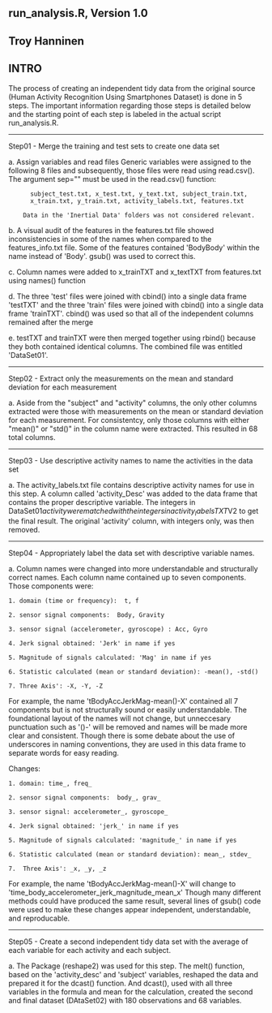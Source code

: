 run_analysis.R, Version 1.0
-------------------
Troy Hanninen
-------------------

INTRO
-------------------
The process of creating an independent tidy data from the original
source (Human Activity Recognition Using Smartphones Dataset) is
done in 5 steps.  The important information regarding
those steps is detailed below and the starting point of each step
is labeled in the actual script run_analysis.R.

-------------------
Step01 - Merge the training and test sets to create one data set

  a. Assign variables and read files
        Generic variables were assigned to the following 8 files and subsequently,
        those files were read using read.csv().  The argument sep="" must be used
        in the read.csv() function:
        
          subject_test.txt, x_test.txt, y_text.txt, subject_train.txt, 
          x_train.txt, y_train.txt, activity_labels.txt, features.txt
          
        Data in the 'Inertial Data' folders was not considered relevant.
        
  b. A visual audit of the features in the features.txt file showed inconsistencies
  in some of the names when compared to the features_info.txt file.  Some of the 
  features contained 'BodyBody' within the name instead of 'Body'. gsub() was used
  to correct this.
  
  c. Column names were added to x_trainTXT and x_textTXT from features.txt using
  names() function
  
  d. The three 'test' files were joined with cbind() into a single data frame 'testTXT'
  and the three 'train' files were joined with cbind() into a single data frame 'trainTXT'.
  cbind() was used so that all of the independent columns remained after the merge
        
  e. testTXT and trainTXT were then merged together using rbind() because they both
  contained identical columns.  The combined file was entitled 'DataSet01'.

-------------------
Step02 - Extract only the measurements on the mean and standard deviation for each measurement

  a. Aside from the "subject" and "activity" columns, the only other columns extracted
  were those with measurements on the mean or standard deviation for each measurement.
  For consistentcy, only those columns with either "mean()" or "std()" in the column
  name were extracted.  This resulted in 68 total columns.
  
-------------------
Step03 - Use descriptive activity names to name the activities in the data set

  a. The activity_labels.txt file contains descriptive activity names for use in this
  step.  A column called 'activity_Desc' was added to the data frame that
  contains the proper descriptive variable. The integers in DataSet01$activity
  were matched with the integers in activity_labelsTXT$V2 to get the final result. The
  original 'activity' column, with integers only, was then removed.
  
-------------------
Step04 - Appropriately label the data set with descriptive variable names.

  a. Column names were changed into more understandable and structurally correct names.
  Each column name contained up to seven components.  Those components were:
  
    1. domain (time or frequency):  t, f
    
    2. sensor signal components:  Body, Gravity
    
    3. sensor signal (accelerometer, gyroscope) : Acc, Gyro
    
    4. Jerk signal obtained: 'Jerk' in name if yes
    
    5. Magnitude of signals calculated: 'Mag' in name if yes
    
    6. Statistic calculated (mean or standard deviation): -mean(), -std()
    
    7. Three Axis': -X, -Y, -Z
    
  For example, the name 'tBodyAccJerkMag-mean()-X' contained all 7 components but
  is not structurally sound or easily understandable.  The foundational layout
  of the names will not change, but unneccesary punctuation such as '()-' will be
  removed and names will be made more clear and consistent.  Though there is
  some debate about the use of underscores in naming conventions, they
  are used in this data frame to separate words for easy reading.
  
  Changes:
  
    1. domain: time_, freq_
    
    2. sensor signal components:  body_, grav_
    
    3. sensor signal: accelerometer_, gyroscope_
    
    4. Jerk signal obtained: 'jerk_' in name if yes
    
    5. Magnitude of signals calculated: 'magnitude_' in name if yes
    
    6. Statistic calculated (mean or standard deviation): mean_, stdev_
    
    7.  Three Axis': _x, _y, _z
    
  For example, the name 'tBodyAccJerkMag-mean()-X' will change to
  'time_body_accelerometer_jerk_magnitude_mean_x'
  Though many different methods could have produced the same result, several
  lines of gsub() code were used to make these changes appear independent,
  understandable, and reproducable.

-------------------
Step05 - Create a second independent tidy data set with the average of each
variable for each activity and each subject. 

  a. The Package (reshape2) was used for this step.  The melt() function, based on
  the 'activity_desc' and 'subject' variables, reshaped the data and prepared it for
  the dcast() function. And dcast(), used with all three variables in the formula
  and mean for the calculation, created the second and final dataset (DAtaSet02)
  with 180 observations and 68 variables.

